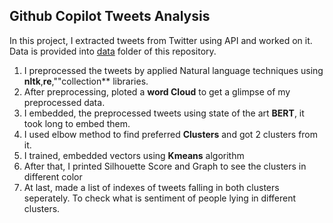 ## Github Copilot Tweets Analysis
In this project, I extracted tweets from Twitter using API and worked on it. Data is provided into [data](https://github.com/Prasantkumar987/Natural_Language_Processing_using_Tensorflow/tree/main/Github_Copilot_Tweets_Analysis/data) folder of this repository. 

1. I preprocessed the tweets by applied Natural language techniques using **nltk**,**re**,""collection** libraries.
2. After preprocessing, ploted a **word Cloud** to get a glimpse of my preprocessed data.
3. I embedded, the preprocessed tweets using state of the art **BERT**, it took long to embed them.
4. I used elbow method to find preferred **Clusters** and got 2 clusters from it.
5. I trained, embedded vectors using **Kmeans** algorithm 
6. After that, I printed Silhouette Score and Graph to see the clusters in different color
7. At last, made a list of indexes of tweets falling in both clusters seperately. To check what is sentiment of people lying in different clusters. 
